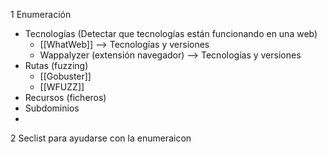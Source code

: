 
1 Enumeración
- Tecnologías (Detectar que tecnologías están funcionando en una web)
	- [[WhatWeb]]  --> Tecnologías y versiones
	- Wappalyzer (extensión navegador) --> Tecnologías y versiones
- Rutas (fuzzing)
	- [[Gobuster]]
	- [[WFUZZ]]
- Recursos (ficheros)
- Subdominios
-
2 Seclist para ayudarse con la enumeraicon 